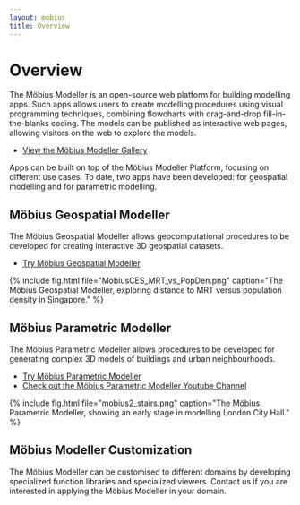 ```yaml
---
layout: mobius
title: Overview
---
```

# Overview

The Möbius Modeller is an open-source web platform for building modelling apps. Such apps allows users to create modelling procedures using visual programming techniques, combining flowcharts with drag-and-drop fill-in-the-blanks coding. The models can be published as interactive web pages, allowing visitors on the web to explore the models.

* [View the Möbius Modeller Gallery](https://design-automation.github.io/mobius-cesium/gallery)

Apps can be built on top of the Möbius Modeller Platform, focusing on different use cases. To date, two apps have been developed: for geospatial modelling and for parametric modelling.

## Möbius Geospatial Modeller 

The Möbius Geospatial Modeller allows geocomputational procedures to be developed for creating interactive 3D geospatial datasets.

* [Try Möbius Geospatial Modeller](https://design-automation.github.io/mobius-geospatial/editor)

{% include fig.html file="MobiusCES_MRT_vs_PopDen.png" caption="The Möbius Geospatial Modeller, exploring distance to MRT versus population density in Singapore." %}

## Möbius Parametric Modeller

The Möbius Parametric Modeller allows  procedures to be developed for generating complex 3D models of buildings and urban neighbourhoods. 

* [Try Möbius Parametric Modeller](https://design-automation.github.io/mobius-modeller)
* [Check out the Möbius Parametric Modeller Youtube Channel](https://www.youtube.com/channel/UCNJUnZ7erTrNWnZVjvgE59g)

{% include fig.html file="mobius2_stairs.png" caption="The Möbius Parametric Modeller, showing an early stage in modelling London City Hall." %}

## Möbius Modeller Customization

The Möbius Modeller can be customised to different domains by developing specialized function libraries and specialized viewers. Contact us if you are interested in applying the Möbius Modeller in your domain.

